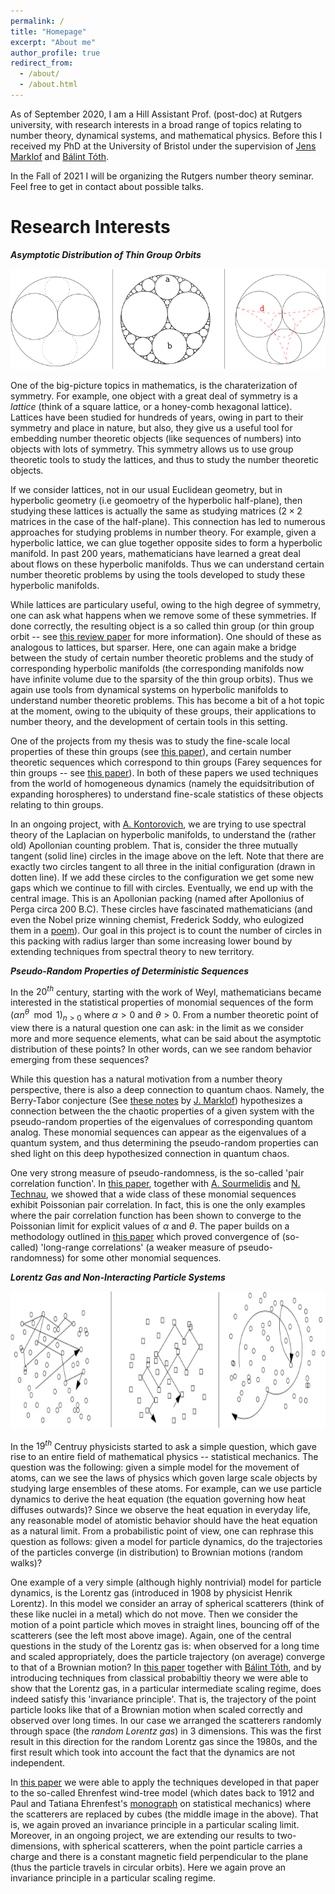 ```yaml
---
permalink: /
title: "Homepage"
excerpt: "About me"
author_profile: true
redirect_from: 
  - /about/
  - /about.html
---
```


As of September 2020, I am a Hill Assistant Prof. (post-doc) at Rutgers university, with research interests in a broad range of topics relating to number theory, dynamical systems, and mathematical physics. Before this I received my PhD at the University of Bristol under the supervision of [Jens Marklof](https://people.maths.bris.ac.uk/~majm/home.html) and [Bálint Tóth](https://sites.google.com/view/balint-toth-math/home). 

In the Fall of 2021 I will be organizing the Rutgers number theory seminar. Feel free to get in contact about possible talks.

**Research Interests**
=====
***Asymptotic Distribution of Thin Group Orbits***

![Apollonian](/images/Apollonian_3.png)

One of the big-picture topics in mathematics, is the charaterization of symmetry. For example, one object with a great deal of symmetry is a *lattice* (think of a square lattice, or a honey-comb hexagonal lattice). Lattices have been studied for hundreds of years, owing in part to their symmetry and place in nature, but also, they give us a useful tool for embedding number theoretic objects (like sequences of numbers) into objects with lots of symmetry. This symmetry allows us to use group theoretic tools to study the lattices, and thus to study the number theoretic objects. 

If we consider lattices, not in our usual Euclidean geometry, but in hyperbolic geometry (i.e geomoetry of the hyperbolic half-plane), then studying these lattices is actually the same as studying matrices ($2\times 2$ matrices in the case of the half-plane). This connection has led to numerous approaches for studying problems in number theory. For example, given a hyperbolic lattice, we can glue together opposite sides to form a hyperbolic manifold. In past $200$ years, mathematicians have learned a great deal about flows on these hyperbolic manifolds. Thus we can understand certain number theoretic problems by using the tools developed to study these hyperbolic manifolds. 

While lattices are particulary useful, owing to the high degree of symmetry, one can ask what happens when we remove some of these symmetries. If done correctly, the resulting object is a so called thin group (or thin group orbit -- see [this review paper](https://www.ams.org/journals/notices/201906/rnoti-p905.pdf) for more information). One should of these as analogous to lattices, but sparser. Here, one can again make a bridge between the study of certain number theoretic problems and the study of corresponding hyperbolic manifolds (the corresponding manifolds now have infinite volume due to the sparsity of the thin group orbits). Thus we again use tools from dynamical systems on hyperbolic manifolds to understand number theoretic problems. This has become a bit of a hot topic at the moment, owing to the ubiquity of these groups, their applications to number theory, and the development of certain tools in this setting. 

One of the projects from my thesis was to study the fine-scale local properties of these thin groups (see [this paper](https://www.cambridge.org/core/journals/mathematical-proceedings-of-the-cambridge-philosophical-society/article/abs/directions-in-orbits-of-geometrically-finite-hyperbolic-subgroups/62E5FC227B848B7BCD59FD116BE32627)), and certain number theoretic sequences which correspond to thin groups (Farey sequences for thin groups -- see [this paper](https://academic.oup.com/imrn/advance-article/doi/10.1093/imrn/rnab036/6226703?guestAccessKey=2eae1952-4414-47c3-ab69-a5011548af65)). In both of these papers we used techniques from the world of homogeneous dynamics (namely the equidsitribution of expanding horospheres) to understand fine-scale statistics of these objects relating to thin groups. 

In an ongoing project, with [A. Kontorovich](https://sites.math.rutgers.edu/~alexk/), we are trying to use spectral theory of the Laplacian on hyperbolic manifolds, to understand the (rather old) Apollonian counting problem. That is, consider the three mutually tangent (solid line) circles in the image above on the left. Note that there are exactly two circles tangent to all three in the initial configuration (drawn in dotten line). If we add these circles to the configuration we get some new gaps which we continue to fill with circles. Eventually, we end up with the central image. This is an Apollonian packing (named after Apollonius of Perga circa 200 B.C). These circles have fascinated mathematicians (and even the Nobel prize winning chemist, Frederick Soddy, who eulogized them in a [poem](https://www.nature.com/articles/1371021a0)). Our goal in this project is to count the number of circles in this packing with radius larger than some increasing lower bound by extending techniques from spectral theory to new territory.


***Pseudo-Random Properties of Deterministic Sequences***

In the $20^{th}$ century, starting with the work of Weyl, mathematicians became interested in the statistical properties of monomial sequences of the form $(\alpha n^\theta \mod 1 )_{n>0}$ where $\alpha >0$ and $\theta >0$. From a number theoretic point of view there is a natural question one can ask: in the limit as we consider more and more sequence elements, what can be said about the asymptotic distribution of these points? In other words, can we see random behavior emerging from these sequences?

While this question has a natural motivation from a number theory perspective, there is also a deep connection to quantum chaos. Namely, the Berry-Tabor conjecture (See [these notes](https://people.maths.bris.ac.uk/~majm/bib/3ecm.pdf) by [J. Marklof](https://people.maths.bris.ac.uk/~majm/home.html)) hypothesizes a connection between the the chaotic properties of a given system with the pseudo-random properties of the eigenvalues of corresponding quantom analog. These monomial sequences can appear as the eigenvalues of a quantum system, and thus determining the pseudo-random properties can shed light on this deep hypothesized connection in quantum chaos. 

One very strong measure of pseudo-randomness, is the so-called 'pair correlation function'. In [this paper](https://arxiv.org/abs/2106.09800), together with [A. Sourmelidis](https://www.math.tugraz.at/~sourmelidis/) and [N. Technau](https://sites.google.com/view/niclas-technaus-website), we showed that a wide class of these monomial sequences exhibit Poissonian pair correlation. In fact, this is one the only examples where the pair correlation function has been shown to converge to the Poissonian limit for explicit values of $\alpha$ and $\theta$. The paper builds on a methodology outlined in [this paper](https://arxiv.org/abs/2007.09292) which proved convergence of (so-called) 'long-range correlations' (a weaker measure of pseudo-randomness) for some other monomial sequences.

***Lorentz Gas and Non-Interacting Particle Systems***

<img src="/images/Lorentz.png" width="800" height="220">

In the $19^{th}$ Centruy physicists started to ask a simple question, which gave rise to an entire field of mathematical physics -- statistical mechanics. The question was the following: given a simple model for the movement of atoms, can we see the laws of physics which goven large scale objects by studying large ensembles of these atoms. For example, can we use particle dynamics to derive the heat equation (the equation governing how heat diffuses outwards)? Since we observe the heat equation in everyday life, any reasonable model of atomistic behavior should have the heat equation as a natural limit. From a probabilistic point of view, one can rephrase this question as follows: given a model for particle dynamics, do the trajectories of the particles converge (in distribution) to Brownian motions (random walks)?

One example of a very simple (although highly nontrivial) model for particle dynamics, is the Lorentz gas (introduced in 1908 by physicist Henrik Lorentz). In this model we consider an array of spherical scatterers (think of these like nuclei in a metal) which do not move. Then we consider the motion of a point particle which moves in straight lines, bouncing off of the scatterers (see the left most above image). Again, one of the central questions in the study of the Lorentz gas is: when observed for a long time and scaled appropriately, does the particle trajectory (on average) converge to that of a Brownian motion? In [this paper](https://link.springer.com/article/10.1007/s00220-020-03852-8?wt_mc=Internal.Event.1.SEM.ArticleAuthorOnlineFirst) together with [Bálint Tóth](https://sites.google.com/view/balint-toth-math/home), and by introducing techniques from classical probabiltiy theory we were able to show that the Lorentz gas, in a particular intermediate scaling regime, does indeed satisfy this 'invariance principle'. That is, the trajectory of the point particle looks like that of a Brownian motion when scaled correctly and observed over long times. In our case we arranged the scatterers randomly through space (the *random Lorentz gas*) in 3 dimensions. This was the first result in this direction for the random Lorentz gas since the 1980s, and the first result which took into account the fact that the dynamics are not independent.

In [this paper](https://arxiv.org/abs/1912.02492) we were able to apply the techniques developed in that paper to the so-called Ehrenfest wind-tree model (which dates back to 1912 and Paul and Tatiana Ehrenfest's [monograph](https://books.google.com/books/about/The_Conceptual_Foundations_of_the_Statis.html?id=g0xoBQAAQBAJ) on statistical mechanics) where the scatterers are replaced by cubes (the middle image in the above). That is, we again proved an invariance principle in a particular scaling limit. Moreover, in an ongoing project, we are extending our results to two-dimensions, with spherical scatterers, when the point particle carries a charge and there is a constant magnetic field perpendicular to the plane (thus the particle travels in circular orbits). Here we again prove an invariance principle in a particular scaling regime.  
